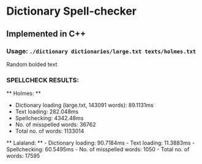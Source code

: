 # Dictionary Spell-checker #  
## Implemented in C++ ##  
### Usage: `./dictionary dictionaries/large.txt texts/holmes.txt` ###  
Random bolded text  
  
### SPELLCHECK RESULTS: ###  
** Holmes: **
<ul>
    <li>Dictionary loading (large.txt, 143091 words): 89.1131ms</li>
    <li>Text loading: 282.048ms</li>
    <li>Spellchecking: 4342.48ms</li>
    <li>No. of misspelled words: 36762</li>
    <li>Total no. of words: 1133014</li>
</ul>
** Lalaland: **
- Dictionary loading: 90.7184ms  
- Text loading: 11.3883ms  
- Spellchecking: 60.5495ms  
- No. of misspelled words: 1050  
- Total no. of words: 17595  
